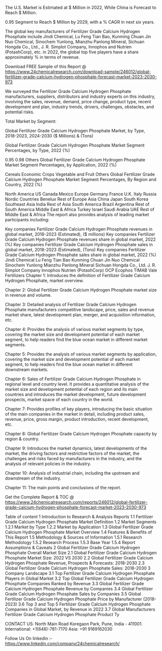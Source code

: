The U.S. Market is Estimated at $ Million in 2022, While China is Forecast to Reach $ Million.

0.95 Segment to Reach $ Million by 2029, with a % CAGR in next six years.

The global key manufacturers of Fertilizer Grade Calcium Hydrogen Phosphate include Jindi Chemical, Lu Feng Tian Bao, Kunming Chuan Jin Nuo Chemical, Sinochem Yunlong, Mianzhu Panlong Mineral, Sichuan Hongda Co., Ltd., J. R. Simplot Company, Innophos and Nutrien (PotashCorp), etc. in 2022, the global top five players have a share approximately % in terms of revenue.

Download FREE Sample of this Report @ https://www.24chemicalresearch.com/download-sample/246012/global-fertilizer-grade-calcium-hydrogen-phosphate-forecast-market-2023-2030-973

We surveyed the Fertilizer Grade Calcium Hydrogen Phosphate manufacturers, suppliers, distributors and industry experts on this industry, involving the sales, revenue, demand, price change, product type, recent development and plan, industry trends, drivers, challenges, obstacles, and potential risks.

Total Market by Segment:

Global Fertilizer Grade Calcium Hydrogen Phosphate Market, by Type, 2018-2023, 2024-2030 ($ Millions) & (Tons)

Global Fertilizer Grade Calcium Hydrogen Phosphate Market Segment Percentages, by Type, 2022 (%)

0.95
0.98
Others
Global Fertilizer Grade Calcium Hydrogen Phosphate Market Segment Percentages, by Application, 2022 (%)

Cereals
Economic Crops
Vegetable and Fruit
Others
Global Fertilizer Grade Calcium Hydrogen Phosphate Market Segment Percentages, By Region and Country, 2022 (%)

North America
US
Canada
Mexico
Europe
Germany
France
U.K.
Italy
Russia
Nordic Countries
Benelux
Rest of Europe
Asia
China
Japan
South Korea
Southeast Asia
India
Rest of Asia
South America
Brazil
Argentina
Rest of South America
Middle East & Africa
Turkey
Israel
Saudi Arabia
UAE
Rest of Middle East & Africa
The report also provides analysis of leading market participants including:

Key companies Fertilizer Grade Calcium Hydrogen Phosphate revenues in global market, 2018-2023 (Estimated), ($ millions)
Key companies Fertilizer Grade Calcium Hydrogen Phosphate revenues share in global market, 2022 (%)
Key companies Fertilizer Grade Calcium Hydrogen Phosphate sales in global market, 2018-2023 (Estimated), (Tons)
Key companies Fertilizer Grade Calcium Hydrogen Phosphate sales share in global market, 2022 (%)
Jindi Chemical
Lu Feng Tian Bao
Kunming Chuan Jin Nuo Chemical
Sinochem Yunlong
Mianzhu Panlong Mineral
Sichuan Hongda Co., Ltd.
J. R. Simplot Company
Innophos
Nutrien (PotashCorp)
OCP
Ecophos
TIMAB
Vale Fertilizers
Chapter 1: Introduces the definition of Fertilizer Grade Calcium Hydrogen Phosphate, market overview.

Chapter 2: Global Fertilizer Grade Calcium Hydrogen Phosphate market size in revenue and volume.

Chapter 3: Detailed analysis of Fertilizer Grade Calcium Hydrogen Phosphate manufacturers competitive landscape, price, sales and revenue market share, latest development plan, merger, and acquisition information, etc.

Chapter 4: Provides the analysis of various market segments by type, covering the market size and development potential of each market segment, to help readers find the blue ocean market in different market segments.

Chapter 5: Provides the analysis of various market segments by application, covering the market size and development potential of each market segment, to help readers find the blue ocean market in different downstream markets.

Chapter 6: Sales of Fertilizer Grade Calcium Hydrogen Phosphate in regional level and country level. It provides a quantitative analysis of the market size and development potential of each region and its main countries and introduces the market development, future development prospects, market space of each country in the world.

Chapter 7: Provides profiles of key players, introducing the basic situation of the main companies in the market in detail, including product sales, revenue, price, gross margin, product introduction, recent development, etc.

Chapter 8: Global Fertilizer Grade Calcium Hydrogen Phosphate capacity by region & country.

Chapter 9: Introduces the market dynamics, latest developments of the market, the driving factors and restrictive factors of the market, the challenges and risks faced by manufacturers in the industry, and the analysis of relevant policies in the industry.

Chapter 10: Analysis of industrial chain, including the upstream and downstream of the industry.

Chapter 11: The main points and conclusions of the report.

Get the Complete Report & TOC @ https://www.24chemicalresearch.com/reports/246012/global-fertilizer-grade-calcium-hydrogen-phosphate-forecast-market-2023-2030-973

Table of content
1 Introduction to Research & Analysis Reports
1.1 Fertilizer Grade Calcium Hydrogen Phosphate Market Definition
1.2 Market Segments
1.2.1 Market by Type
1.2.2 Market by Application
1.3 Global Fertilizer Grade Calcium Hydrogen Phosphate Market Overview
1.4 Features & Benefits of This Report
1.5 Methodology & Sources of Information
1.5.1 Research Methodology
1.5.2 Research Process
1.5.3 Base Year
1.5.4 Report Assumptions & Caveats
2 Global Fertilizer Grade Calcium Hydrogen Phosphate Overall Market Size
2.1 Global Fertilizer Grade Calcium Hydrogen Phosphate Market Size: 2022 VS 2030
2.2 Global Fertilizer Grade Calcium Hydrogen Phosphate Revenue, Prospects & Forecasts: 2018-2030
2.3 Global Fertilizer Grade Calcium Hydrogen Phosphate Sales: 2018-2030
3 Company Landscape
3.1 Top Fertilizer Grade Calcium Hydrogen Phosphate Players in Global Market
3.2 Top Global Fertilizer Grade Calcium Hydrogen Phosphate Companies Ranked by Revenue
3.3 Global Fertilizer Grade Calcium Hydrogen Phosphate Revenue by Companies
3.4 Global Fertilizer Grade Calcium Hydrogen Phosphate Sales by Companies
3.5 Global Fertilizer Grade Calcium Hydrogen Phosphate Price by Manufacturer (2018-2023)
3.6 Top 3 and Top 5 Fertilizer Grade Calcium Hydrogen Phosphate Companies in Global Market, by Revenue in 2022
3.7 Global Manufacturers Fertilizer Grade Calcium Hydrogen Phosphate Product Ty

CONTACT US:
North Main Road Koregaon Park, Pune, India - 411001.
International: +1(646)-781-7170
Asia: +91 9169162030

Follow Us On linkedin :- https://www.linkedin.com/company/24chemicalresearch/
